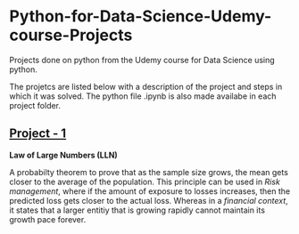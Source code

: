 # Python-for-Data-Science-Udemy-course-Projects
Projects done on python from the Udemy course for Data Science using python.

The projetcs are listed below with a description of the project and steps in which it was solved. The python file .ipynb is also made availabe in each project folder.

## [Project - 1](./Project-1LawofLargeNumbers/project1.md)

**Law of Large Numbers (LLN)**

A probabilty theorem to prove that as the sample size grows, the mean gets closer to the average of the population. This principle can be used in *Risk management*, where if the amount of exposure to losses increases, then the predicted loss gets closer to the actual loss. Whereas in a *financial context*, it states that a larger entitiy that is growing rapidly cannot maintain its growth pace forever.


